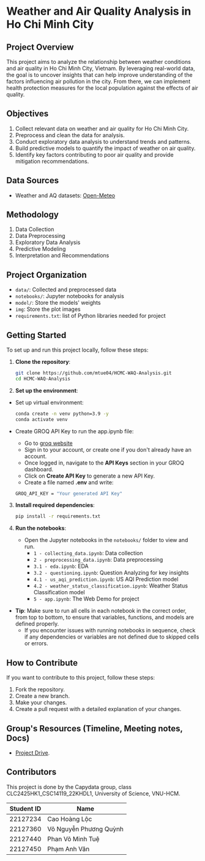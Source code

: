 # Weather and Air Quality Analysis in Ho Chi Minh City

## Project Overview
This project aims to analyze the relationship between weather conditions and air quality in Ho Chi Minh City, Vietnam. By leveraging real-world data, the goal is to uncover insights that can help improve understanding of the factors influencing air pollution in the city. From there, we can implement health protection measures for the local population against the effects of air quality.

## Objectives
1. Collect relevant data on weather and air quality for Ho Chi Minh City.
2. Preprocess and clean the data for analysis.
3. Conduct exploratory data analysis to understand trends and patterns.
4. Build predictive models to quantify the impact of weather on air quality.
5. Identify key factors contributing to poor air quality and provide mitigation recommendations.

## Data Sources
- Weather and AQ datasets: [Open-Meteo](https://open-meteo.com/)

## Methodology
1. Data Collection
2. Data Preprocessing
3. Exploratory Data Analysis
4. Predictive Modeling
5. Interpretation and Recommendations

## Project Organization
- `data/`: Collected and preprocessed data
- `notebooks/`: Jupyter notebooks for analysis
- `model/`: Store the models' weights
- `img`: Store the plot images
- `requirements.txt`: list of Python libraries needed for project

## Getting Started

To set up and run this project locally, follow these steps:

1. **Clone the repository**:
    ```bash
    git clone https://github.com/mtue04/HCMC-WAQ-Analysis.git
    cd HCMC-WAQ-Analysis
    ```

2. **Set up the environment**:

- Set up virtual environment:
    ```bash
    conda create -n venv python=3.9 -y
    conda activate venv
    ```

- Create GROQ API Key to run the app.ipynb file:
    - Go to [groq website](https://console.groq.com/keys)
    - Sign in to your account, or create one if you don't already have an account.
    - Once logged in, navigate to the **API Keys** section in your GROQ dashboard.
    - Click on **Create API Key** to generate a new API Key.
    - Create a file named **.env** and write:   
    ```bash
    GROQ_API_KEY = "Your generated API Key"
    ```

3. **Install required dependencies**:
    ```bash
    pip install -r requirements.txt
    ```

4. **Run the notebooks**:
    - Open the Jupyter notebooks in the `notebooks/` folder to view and run.
        - `1 - collecting_data.ipynb`: Data collection
        - `2 - preprocessing_data.ipynb`: Data preprocessing
        - `3.1 - eda.ipynb`: EDA
        - `3.2 - questioning.ipynb`: Question Analyzing for key insights
        - `4.1 - us_aqi_prediction.ipynb`: US AQI Prediction model
        - `4.2 - weather_status_classification.ipynb`: Weather Status Classification model
        - `5 - app.ipynb`: The Web Demo for project

- **Tip**: Make sure to run all cells in each notebook in the correct order, from top to bottom, to ensure that variables, functions, and models are defined properly.
    - If you encounter issues with running notebooks in sequence, check if any dependencies or variables are not defined due to skipped cells or errors.

## How to Contribute
If you want to contribute to this project, follow these steps:
1. Fork the repository.
2. Create a new branch.
3. Make your changes.
4. Create a pull request with a detailed explanation of your changes.

## Group's Resources (Timeline, Meeting notes, Docs)
- [Project Drive](https://drive.google.com/drive/folders/11HrSxnZGHwgdIZdofiF2Ajjw2VtPV388).

## Contributors
This project is done by the Capydata group, class CLC2425HK1_CSC14119_22KHDL1, University of Science, VNU-HCM.

| Student ID | Name                   |
|------------|------------------------|
| 22127234   | Cao Hoàng Lộc          |
| 22127360   | Võ Nguyễn Phương Quỳnh |
| 22127440   | Phan Võ Minh Tuệ       |
| 22127450   | Phạm Anh Văn           |